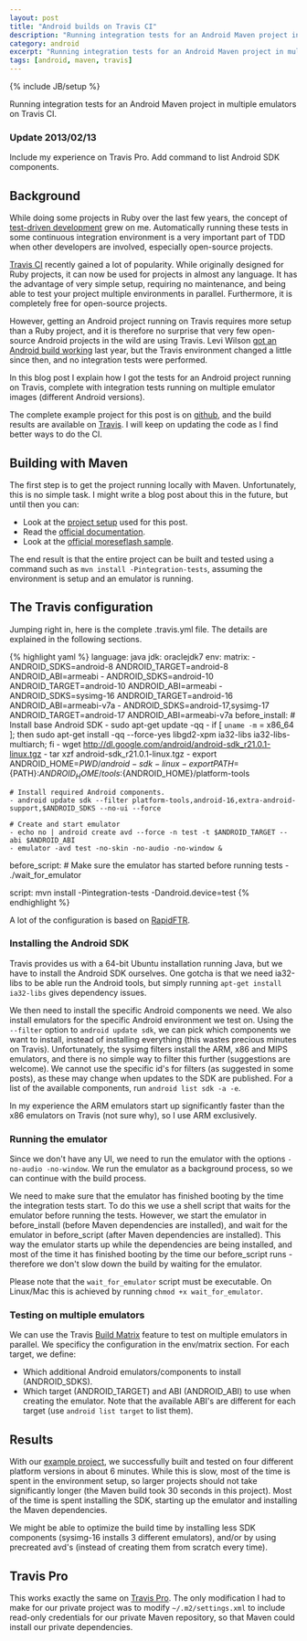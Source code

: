 ```yaml
---
layout: post
title: "Android builds on Travis CI"
description: "Running integration tests for an Android Maven project in multiple emulators on Travis CI."
category: android
excerpt: "Running integration tests for an Android Maven project in multiple emulators on Travis CI."
tags: [android, maven, travis]
---
```

{% include JB/setup %}

Running integration tests for an Android Maven project in multiple emulators on Travis CI.

### Update 2013/02/13

Include my experience on Travis Pro. Add command to list Android SDK components.

## Background

While doing some projects in Ruby over the last few years, the concept of [test-driven development][1] grew on me.
Automatically running these tests in some continuous integration environment is a very important part of TDD when
other developers are involved, especially open-source projects.

[Travis CI][2] recently gained a lot of popularity. While originally designed for Ruby projects, it can now be used
for projects in almost any language. It has the advantage of very simple setup, requiring no maintenance, and being
able to test your project multiple environments in parallel. Furthermore, it is completely free for open-source
projects.

However, getting an Android project running on Travis requires more setup than a Ruby project, and it is therefore
no surprise that very few open-source Android projects in the wild are using Travis. Levi Wilson
[got an Android build working][8] last year, but the Travis environment changed a little since then, and no
integration tests were performed.

In this blog post I explain how I got the tests for an Android project running on Travis, complete with integration
tests running on multiple emulator images (different Android versions).

The complete example project for this post is on [github][3], and the build results are available on [Travis][4]. I
will keep on updating the code as I find better ways to do the CI.

## Building with Maven

The first step is to get the project running locally with Maven. Unfortunately, this is no simple task. I might write
a blog post about this in the future, but until then you can:

 * Look at the [project setup][3] used for this post.
 * Read the [official documentation][5].
 * Look at the [official moreseflash sample][6].

The end result is that the entire project can be built and tested using a command such as
`mvn install -Pintegration-tests`, assuming the environment is setup and an emulator is running.

## The Travis configuration

Jumping right in, here is the complete .travis.yml file. The details are explained in the following sections.

{% highlight yaml %}
language: java
jdk: oraclejdk7
env:
    matrix:
    - ANDROID_SDKS=android-8            ANDROID_TARGET=android-8   ANDROID_ABI=armeabi
    - ANDROID_SDKS=android-10           ANDROID_TARGET=android-10  ANDROID_ABI=armeabi
    - ANDROID_SDKS=sysimg-16            ANDROID_TARGET=android-16  ANDROID_ABI=armeabi-v7a
    - ANDROID_SDKS=android-17,sysimg-17 ANDROID_TARGET=android-17  ANDROID_ABI=armeabi-v7a
before_install:
    # Install base Android SDK
    - sudo apt-get update -qq
    - if [ `uname -m` = x86_64 ]; then sudo apt-get install -qq --force-yes libgd2-xpm ia32-libs ia32-libs-multiarch; fi
    - wget http://dl.google.com/android/android-sdk_r21.0.1-linux.tgz
    - tar xzf android-sdk_r21.0.1-linux.tgz
    - export ANDROID_HOME=$PWD/android-sdk-linux
    - export PATH=${PATH}:${ANDROID_HOME}/tools:${ANDROID_HOME}/platform-tools

    # Install required Android components.
    - android update sdk --filter platform-tools,android-16,extra-android-support,$ANDROID_SDKS --no-ui --force

    # Create and start emulator
    - echo no | android create avd --force -n test -t $ANDROID_TARGET --abi $ANDROID_ABI
    - emulator -avd test -no-skin -no-audio -no-window &

before_script:
    # Make sure the emulator has started before running tests
    - ./wait_for_emulator

script: mvn install -Pintegration-tests -Dandroid.device=test
{% endhighlight %}

A lot of the configuration is based on [RapidFTR][7].

### Installing the Android SDK

Travis provides us with a 64-bit Ubuntu installation running Java, but we have to install the Android SDK ourselves.
One gotcha is that we need ia32-libs to be able run the Android tools, but simply running `apt-get install ia32-libs`
gives dependency issues.

We then need to install the specific Android components we need. We also install emulators for the specific Android
environment we test on. Using the `--filter` option to `android update sdk`, we can pick which components we want to
install, instead of installing everything (this wastes precious minutes on Travis).
Unfortunately, the sysimg filters install the ARM, x86 and MIPS emulators, and there is no simple way to filter this
further (suggestions are welcome). We cannot use the specific id's for filters (as suggested in some posts), as these
may change when updates to the SDK are published. For a list of the available components, run `android list sdk -a -e`.

In my experience the ARM emulators start up significantly faster than the x86 emulators on Travis (not sure why),
 so I use ARM exclusively.

### Running the emulator

Since we don't have any UI, we need to run the emulator with the options `-no-audio -no-window`. We run the emulator 
as a background process, so we can continue with the build process.

We need to make sure that the emulator has finished booting by the time the integration tests start. To do this we use
a shell script that waits for the emulator before running the tests. However, we start the emulator in before_install
(before Maven dependencies are installed), and wait for the emulator in before_script (after Maven dependencies are 
installed). This way the emulator starts up while the dependencies are being installed, and most of the time it has
finished booting by the time our before_script runs - therefore we don't slow down the build by waiting for the emulator.

Please note that the `wait_for_emulator` script must be executable. On Linux/Mac this is achieved by running
`chmod +x wait_for_emulator`.

### Testing on multiple emulators

We can use the Travis [Build Matrix][9] feature to test on multiple emulators in parallel. We specificy the configuration
in the env/matrix section. For each target, we define:

 * Which additional Android emulators/components to install (ANDROID_SDKS).
 * Which target (ANDROID_TARGET) and ABI (ANDROID_ABI) to use when creating the emulator. Note that the available ABI's
   are different for each target (use `android list target` to list them).

## Results

With our [example project][4], we successfully built and tested on four different platform versions in about 6 minutes.
While this is slow, most of the time is spent in the environment setup, so larger projects should not take significantly
longer (the Maven build took 30 seconds in this project). Most of the time is spent installing the SDK, starting up the
 emulator and installing the Maven dependencies.

We might be able to optimize the build time by installing less SDK components (sysimg-16 installs 3 different emulators),
and/or by using precreated avd's (instead of creating them from scratch every time).

## Travis Pro

This works exactly the same on [Travis Pro][10]. The only modification I had to make for our private project
was to modify `~/.m2/settings.xml` to include read-only credentials for our private Maven repository, so that
Maven could install our private dependencies.


 [1]: http://en.wikipedia.org/wiki/Test-driven_development
 [2]: https://travis-ci.org
 [3]: https://github.com/embarkmobile/android-maven-example
 [4]: https://travis-ci.org/embarkmobile/android-maven-example
 [5]: http://code.google.com/p/maven-android-plugin/wiki/GettingStarted
 [6]: https://github.com/jayway/maven-android-plugin-samples/tree/master/morseflash
 [7]: https://github.com/rapidftr/RapidFTR---Android/blob/master/.travis.yml
 [8]: http://levi-wilson.blogspot.com/2012/06/maven-android-travis-ci-and-more.html
 [9]: http://about.travis-ci.org/docs/user/build-configuration/#The-Build-Matrix
 [10]: http://travis-ci.com
